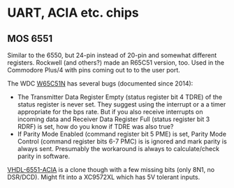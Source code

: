 UART, ACIA etc. chips
=====================


MOS 6551
--------

Similar to the 6550, but 24-pin instead of 20-pin and somewhat different
registers. Rockwell (and others?) made an R65C51 version, too. Used in the
Commodore Plus/4 with pins coming out to to the user port.

The WDC [W65C51N] has several bugs (documented since 2014):
- The Transmitter Data Register Empty (status register bit 4 TDRE) of the
  status register is never set. They suggest using the interrupt or a a
  timer appropriate for the bps rate. But if you also receive interrupts on
  incoming data and Receiver Data Register Full (status register bit 3
  RDRF) is set, how do you know if TDRE was also true?
- If Parity Mode Enabled (command register bit 5 PME) is set, Parity Mode
  Control (command register bits 6-7 PMC) is is ignored and mark parity is
  always sent. Presumably the workaround is always to calculate/check
  parity in software.

[VHDL-6551-ACIA] is a clone though with a few missing bits (only 8N1, no
DSR/DCD). Might fit into a XC9572XL which has 5V tolerant inputs.



<!-------------------------------------------------------------------->
[W65C51N]: https://eu.mouser.com/datasheet/2/436/WDC_Datasheet%20Update_20141024-1211725.pdf
[VHDL-6551-ACIA]: https://github.com/LIV2/VHDL-6551-ACIA

